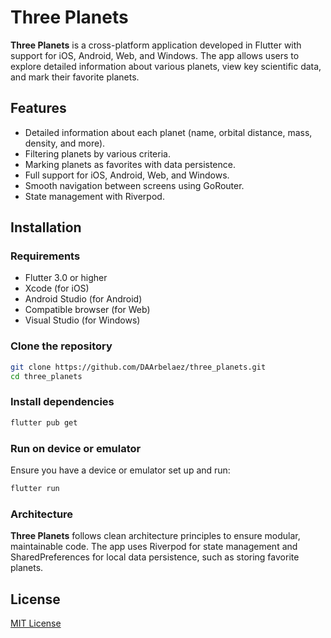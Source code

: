 # Three Planets

**Three Planets** is a cross-platform application developed in Flutter with support for iOS, Android, Web, and Windows. The app allows users to explore detailed information about various planets, view key scientific data, and mark their favorite planets.

## Features

- Detailed information about each planet (name, orbital distance, mass, density, and more).
- Filtering planets by various criteria.
- Marking planets as favorites with data persistence.
- Full support for iOS, Android, Web, and Windows.
- Smooth navigation between screens using GoRouter.
- State management with Riverpod.

## Installation

### Requirements

- Flutter 3.0 or higher
- Xcode (for iOS)
- Android Studio (for Android)
- Compatible browser (for Web)
- Visual Studio (for Windows)

### Clone the repository

```bash
git clone https://github.com/DAArbelaez/three_planets.git
cd three_planets
```

### Install dependencies

```bash
flutter pub get
```

### Run on device or emulator

Ensure you have a device or emulator set up and run:

```bash
flutter run
```

### Architecture

**Three Planets** follows clean architecture principles to ensure modular, maintainable code. The app uses Riverpod for state management and SharedPreferences for local data persistence, such as storing favorite planets.

## License

[MIT License](https://opensource.org/license/mit)
